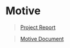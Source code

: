 # Motive
> [Project Report](https://github.com/STANL-2/Final/wiki/%EB%B3%B4%EA%B3%A0%EC%84%9C)

> [Motive Document](https://github.com/STANL-2/Final/wiki/STANL2%E2%80%90Final)

